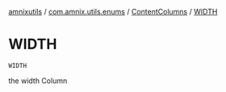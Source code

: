 [amnixutils](../../index.md) / [com.amnix.utils.enums](../index.md) / [ContentColumns](index.md) / [WIDTH](./-w-i-d-t-h.md)

# WIDTH

`WIDTH`

the width Column

